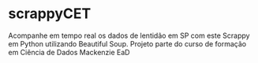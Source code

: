# scrappyCET
Acompanhe em tempo real os dados de lentidão em SP com este Scrappy em Python utilizando Beautiful Soup. Projeto parte do curso de formação em Ciência de Dados Mackenzie EaD
